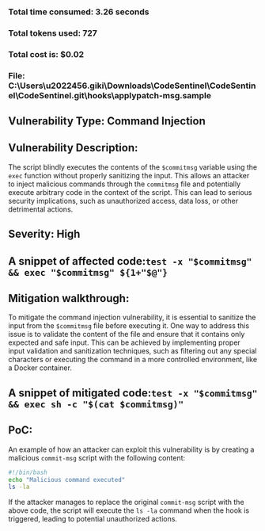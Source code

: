 ### Total time consumed: 3.26 seconds
### Total tokens used: 727
### Total cost is: $0.02
### File: C:\Users\u2022456.giki\Downloads\CodeSentinel\CodeSentinel\CodeSentinel\.git\hooks\applypatch-msg.sample
## Vulnerability Type: Command Injection
## Vulnerability Description:
The script blindly executes the contents of the `$commitmsg` variable using the `exec` function without properly sanitizing the input. This allows an attacker to inject malicious commands through the `commitmsg` file and potentially execute arbitrary code in the context of the script. This can lead to serious security implications, such as unauthorized access, data loss, or other detrimental actions.
## Severity: High
## A snippet of affected code:```test -x "$commitmsg" && exec "$commitmsg" ${1+"$@"}```
## Mitigation walkthrough:
To mitigate the command injection vulnerability, it is essential to sanitize the input from the `$commitmsg` file before executing it. One way to address this issue is to validate the content of the file and ensure that it contains only expected and safe input. This can be achieved by implementing proper input validation and sanitization techniques, such as filtering out any special characters or executing the command in a more controlled environment, like a Docker container.
## A snippet of mitigated code:```test -x "$commitmsg" && exec sh -c "$(cat $commitmsg)"```
## PoC:
An example of how an attacker can exploit this vulnerability is by creating a malicious `commit-msg` script with the following content:

```bash
#!/bin/bash
echo "Malicious command executed"
ls -la
```

If the attacker manages to replace the original `commit-msg` script with the above code, the script will execute the `ls -la` command when the hook is triggered, leading to potential unauthorized actions.



